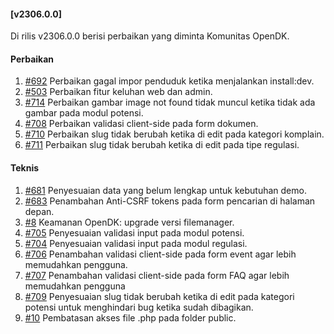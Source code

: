 #### [v2306.0.0]

Di rilis v2306.0.0 berisi perbaikan yang diminta Komunitas OpenDK.

#### Perbaikan

1. [#692](https://github.com/OpenSID/OpenDK/issues/692) Perbaikan gagal impor penduduk ketika menjalankan install:dev.
2. [#503](https://github.com/OpenSID/OpenDK/issues/503) Perbaikan fitur keluhan web dan admin.
3. [#714](https://github.com/OpenSID/OpenDK/issues/714) Perbaikan gambar image not found tidak muncul ketika tidak ada gambar pada modul potensi.
4. [#708](https://github.com/OpenSID/OpenDK/issues/708) Perbaikan validasi client-side pada form dokumen.
5. [#710](https://github.com/OpenSID/OpenDK/issues/710) Perbaikan slug tidak berubah ketika di edit pada kategori komplain.
6. [#711](https://github.com/OpenSID/OpenDK/issues/711) Perbaikan slug tidak berubah ketika di edit pada tipe regulasi.

#### Teknis

1. [#681](https://github.com/OpenSID/OpenDK/issues/681) Penyesuaian data yang belum lengkap untuk kebutuhan demo.
2. [#683](https://github.com/OpenSID/OpenDK/issues/683) Penambahan Anti-CSRF tokens pada form pencarian di halaman depan.
3. [#8](https://github.com/OpenSID/wiki-keamanan/issues/8) Keamanan OpenDK: upgrade versi filemanager.
4. [#705](https://github.com/OpenSID/OpenDK/issues/705) Penyesuaian validasi input pada modul potensi.
5. [#704](https://github.com/OpenSID/OpenDK/issues/704) Penyesuaian validasi input pada modul regulasi.
6. [#706](https://github.com/OpenSID/OpenDK/issues/706) Penambahan validasi client-side pada form event agar lebih memudahkan pengguna.
7. [#707](https://github.com/OpenSID/OpenDK/issues/707) Penambahan validasi client-side pada form FAQ agar lebih memudahkan pengguna
8. [#709](https://github.com/OpenSID/OpenDK/issues/709) Penyesuaian slug tidak berubah ketika di edit pada kategori potensi untuk menghindari bug ketika sudah dibagikan.
9. [#10](https://github.com/OpenSID/wiki-keamanan/issues/10) Pembatasan akses file .php pada folder public.
